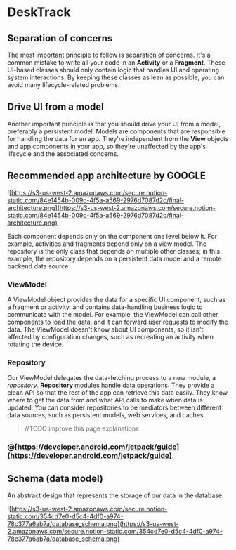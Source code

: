# DeskTrack

## Separation of concerns

The most important principle to follow is separation of concerns. It's a common mistake to write all your code in an **Activity** or a **Fragment**. These UI-based classes should only contain logic that handles UI and operating system interactions. By keeping these classes as lean as possible, you can avoid many lifecycle-related problems.

## Drive UI from a model

Another important principle is that you should drive your UI from a model, preferably a persistent model. Models are components that are responsible for handling the data for an app. They're independent from the **View** objects and app components in your app, so they're unaffected by the app's lifecycle and the associated concerns.

## Recommended app architecture by GOOGLE

![https://s3-us-west-2.amazonaws.com/secure.notion-static.com/84e1454b-009c-4f5a-a569-2976d7087d2c/final-architecture.png](https://s3-us-west-2.amazonaws.com/secure.notion-static.com/84e1454b-009c-4f5a-a569-2976d7087d2c/final-architecture.png)

Each component depends only on the component one level below it. For example, activities and fragments depend only on a view model. The repository is the only class that depends on multiple other classes; in this example, the repository depends on a persistent data model and a remote backend data source

### ViewModel

A ViewModel object provides the data for a specific UI component, such as a fragment or activity, and contains data-handling business logic to communicate with the model. For example, the ViewModel can call other components to load the data, and it can forward user requests to modify the data. The ViewModel doesn't know about UI components, so it isn't affected by configuration changes, such as recreating an activity when rotating the device.

### Repository

Our ViewModel delegates the data-fetching process to a new module, a *repository*. **Repository** modules handle data operations. They provide a clean API so that the rest of the app can retrieve this data easily. They know where to get the data from and what API calls to make when data is updated. You can consider repositories to be mediators between different data sources, such as persistent models, web services, and caches.

> //TODO improve this page explanations

### @[https://developer.android.com/jetpack/guide](https://developer.android.com/jetpack/guide)


## Schema (data model)

An abstract design that represents the storage of our data in the database. 

![https://s3-us-west-2.amazonaws.com/secure.notion-static.com/354cd7e0-d5c4-4df0-a974-78c377a6ab7a/database_schema.png](https://s3-us-west-2.amazonaws.com/secure.notion-static.com/354cd7e0-d5c4-4df0-a974-78c377a6ab7a/database_schema.png)
